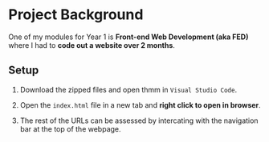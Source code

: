 # Project Background
One of my modules for Year 1 is **Front-end Web Development (aka FED)** where I had to **code out a website over 2 months**.

## Setup

1. Download the zipped files and open thmm in `Visual Studio Code`.

2. Open the `index.html` file in a new tab and **right click to open in browser**.

3. The rest of the URLs can be assessed by intercating with the navigation bar at the top of the webpage.
